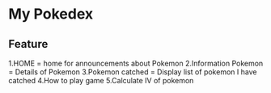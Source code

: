 # My Pokedex

## Feature

1.HOME  = home for announcements about Pokemon
2.Information Pokemon = Details of Pokemon
3.Pokemon catched =   Display list of pokemon I have catched
4.How to play game
5.Calculate IV of  pokemon


